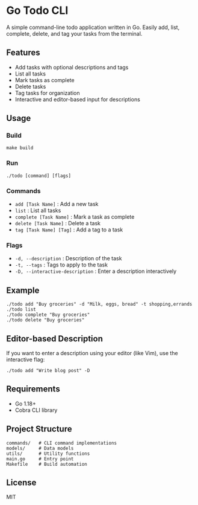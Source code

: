 # Go Todo CLI

A simple command-line todo application written in Go. Easily add, list, complete, delete, and tag your tasks from the terminal.

## Features
- Add tasks with optional descriptions and tags
- List all tasks
- Mark tasks as complete
- Delete tasks
- Tag tasks for organization
- Interactive and editor-based input for descriptions

## Usage

### Build
```
make build
```

### Run
```
./todo [command] [flags]
```

### Commands
- `add [Task Name]` : Add a new task
- `list` : List all tasks
- `complete [Task Name]` : Mark a task as complete
- `delete [Task Name]` : Delete a task
- `tag [Task Name] [Tag]` : Add a tag to a task

### Flags
- `-d, --description` : Description of the task
- `-t, --tags` : Tags to apply to the task
- `-D, --interactive-description` : Enter a description interactively

## Example
```
./todo add "Buy groceries" -d "Milk, eggs, bread" -t shopping,errands
./todo list
./todo complete "Buy groceries"
./todo delete "Buy groceries"
```

## Editor-based Description
If you want to enter a description using your editor (like Vim), use the interactive flag:
```
./todo add "Write blog post" -D
```

## Requirements
- Go 1.18+
- Cobra CLI library

## Project Structure
```
commands/   # CLI command implementations
models/     # Data models
utils/      # Utility functions
main.go     # Entry point
Makefile    # Build automation
```

## License
MIT
